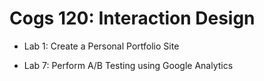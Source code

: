 # Cogs 120: Interaction Design

- Lab 1: Create a Personal Portfolio Site

- Lab 7: Perform A/B Testing using Google Analytics
